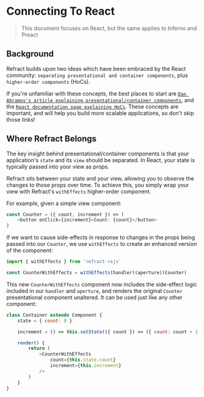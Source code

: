 # Connecting To React

> This document focuses on React, but the same applies to Inferno and Preact

## Background

Refract builds upon two ideas which have been embraced by the React community: `separating presentational and container components`, plus `higher-order components` (HoCs).

If you're unfamiliar with these concepts, the best places to start are [`Dan Abramov's article explaining presentational/container components`](https://medium.com/@dan_abramov/smart-and-dumb-components-7ca2f9a7c7d0), and the [`React documentation page explaining HoCs`](https://reactjs.org/docs/higher-order-components.html). These concepts are important, and will help you build more scalable applications, so don't skip those links!

## Where Refract Belongs

The key insight behind presentational/container components is that your application's `state` and its `view` should be separated. In React, your state is typically passed into your view as props.

Refract sits between your state and your view, allowing you to observe the changes to those props over time. To achieve this, you simply wrap your view with Refract's `withEffects` higher-order component.

For example, given a simple view component:

```js
const Counter = ({ count, increment }) => (
    <button onClick={increment}>Count: {count}</button>
)
```

If we want to cause side-effects in response to changes in the props being passed into our `Counter`, we use `withEffects` to create an enhanced version of the component:

```js
import { withEffects } from 'refract-rxjs'

const CounterWithEffects = withEffects(handler)(aperture)(Counter)
```

This new `CounterWithEffects` component now includes the side-effect logic included in our `handler` and `aperture`, and renders the original `Counter` presentational component unaltered. It can be used just like any other component:

```js
class Container extends Component {
    state = { count: 0 }

    increment = () => this.setState(({ count }) => ({ count: count + 1 }))

    render() {
        return (
            <CounterWithEffects
                count={this.state.count}
                increment={this.increment}
            />
        )
    }
}
```
